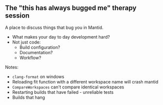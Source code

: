 ## The "this has always bugged me" therapy session

A place to discuss things that bug you in Mantid.
 - What makes your day to day development hard?
 - Not just code:
   - Build configuration?
   - Documentation?
   - Workflow?

Notes:
 - `clang-format` on windows
 - Reloading fit function with a different workspace name will crash mantid
 - `CompareWorkspaces` can't compare identical workspaces
 - Restarting builds that have failed - unreliable tests
 - Builds that hang
 
